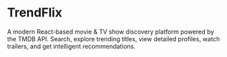# TrendFlix
A modern React-based movie &amp; TV show discovery platform powered by the TMDB API. Search, explore trending titles, view detailed profiles, watch trailers, and get intelligent recommendations.
